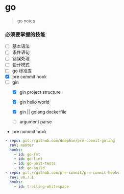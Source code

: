 # go

> go notes

### 必须要掌握的技能


- [ ] 基本语法
- [ ] 条件语句
- [ ] 错误处理
- [ ] 设计模式
- [ ] go 标准库
- [x] pre commit hook
- [ ] gin
	- [x] gin project structure
	- [x] gin hello world
	- [x] gin || golang dockerfile
	- [ ] argument parse


- pre commit hook

```yaml
- repo: git://github.com/dnephin/pre-commit-golang
  rev: master
  hooks:
    - id: go-fmt
    - id: go-lint
    - id: go-unit-tests
    - id: go-build
- repo: git://github.com/pre-commit/pre-commit-hooks
  rev: v0.7.1
  hooks:
    - id: trailing-whitespace
```
